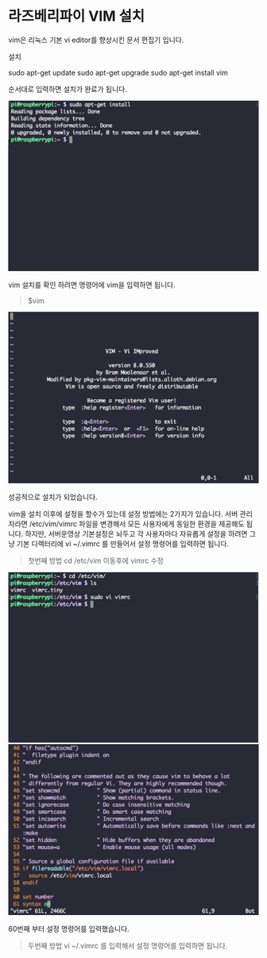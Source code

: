 # 라즈베리파이 VIM 설치

vim은 리눅스 기본 vi editor를 향상시킨 문서 편집기 입니다.

설치

>
sudo apt-get update
sudo apt-get upgrade
sudo apt-get install vim

순서대로 입력하면 설치가 완료가 됩니다.

![](image/installvim.png)

vim 설치를 확인 하려면 명령어에 vim을 입력하면 됩니다.

> $vim

![](image/vim.png)

성공적으로 설치가 되었습니다.

vim을 설치 이후에 설정을 할수가 있는데
설정 방법에는 2가지가 있습니다.
서버 관리자라면 /etc/vim/vimrc 파일을 변경해서 모든 사용자에게 동일한 환경을 제공해도 됩니다. 하지만, 서버운영상 기본설정은 놔두고 각 사용자마다 자유롭게 설정을 하려면 그냥 기본 디렉터리에 vi ~/.vimrc 를 만들어서 설정 명령어를 입력하면 됩니다.

> 첫번째 방법
cd /etc/vim 이동후에 vimrc 수정

![](image/vimrc.png)
![](image/vimrcset.png)

60번째 부터 설정 명령어를 입력했습니다.

> 두번째 방법
vi ~/.vimrc 를 입력해서 설정 명령어를 입력하면 됩니다.
